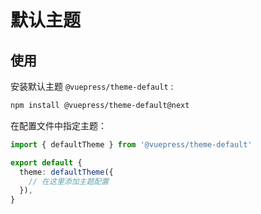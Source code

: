# 默认主题

## 使用

<NpmBadge package="@vuepress/theme-default" />

安装默认主题 `@vuepress/theme-default` :

```bash
npm install @vuepress/theme-default@next
```

在配置文件中指定主题：

```ts
import { defaultTheme } from '@vuepress/theme-default'

export default {
  theme: defaultTheme({
    // 在这里添加主题配置
  }),
}
```
